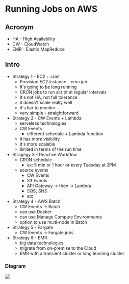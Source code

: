 # Running Jobs on AWS

## Acronym
* HA - High Availability
* CW - CloudWatch
* EMR - Elastic MapReduce

## Intro
* Strategy 1 - EC2 + cron
  * Provision EC2 instance - cron job
  * It's going to be long running
  * CRON jobs to run script at regular intervals
  * it's not HA, not full tolerance
  * it doesn't scale really well
  * it's har to monitor
  * very simple - straightforward
* Strategy 2 - CW Events + Lambda
  * serveless technologies
  * CW Events
    * different schedule + Lambda function
  * it has more visibility
  * it's more scalable
  * limited in terms of the run time
* Stragegy 3 - Reactive Workflow
  * CRON schedule
    * ex: 5 min or 1 hour or every Tuesday at 2PM
  * source events
    * CW Events
    * S3 Events
    * API Gateway -> then -> Lambda
    * SQS, SNS
    * etc
* Strategy 4 - AWS Batch
  * CW Events -> Batch
  * can use Docker 
  * can use Manage Compute Environments
  * option to use multi-node in Batch
* Strategy 5 - Fargate
  * CW Events -> Fargate jobs
* Strategy 6 - EMR
  * big data technologies
  * migrate from on-premise to the Cloud
  * EMR with a transient cluster or long learning cluster
  
### Diagram
[<img src="https://i.imgur.com/ALKOfNv.png">](https://i.imgur.com/ALKOfNv.png)
